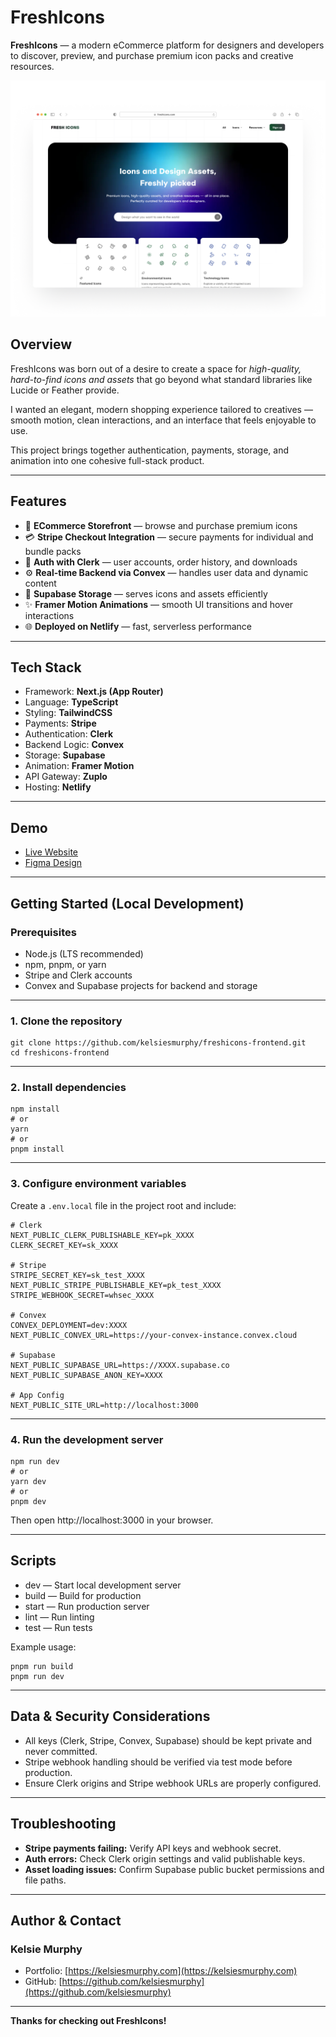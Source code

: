 # FreshIcons

**FreshIcons** — a modern eCommerce platform for designers and developers to discover, preview, and purchase premium icon packs and creative resources.

![FreshIcons demo screenshot](./apps/web/public/freshicons.png)

## Overview

FreshIcons was born out of a desire to create a space for *high-quality, hard-to-find icons and assets* that go beyond what standard libraries like Lucide or Feather provide.  

I wanted an elegant, modern shopping experience tailored to creatives — smooth motion, clean interactions, and an interface that feels enjoyable to use.  

This project brings together authentication, payments, storage, and animation into one cohesive full-stack product.

---

## Features

- 🛒 **ECommerce Storefront** — browse and purchase premium icons  
- 💳 **Stripe Checkout Integration** — secure payments for individual and bundle packs  
- 👤 **Auth with Clerk** — user accounts, order history, and downloads  
- ⚙️ **Real-time Backend via Convex** — handles user data and dynamic content  
- 💾 **Supabase Storage** — serves icons and assets efficiently  
- ✨ **Framer Motion Animations** — smooth UI transitions and hover interactions  
- 🌐 **Deployed on Netlify** — fast, serverless performance  

---

## Tech Stack

- Framework: **Next.js (App Router)**  
- Language: **TypeScript**  
- Styling: **TailwindCSS**  
- Payments: **Stripe**  
- Authentication: **Clerk**  
- Backend Logic: **Convex**  
- Storage: **Supabase**  
- Animation: **Framer Motion**  
- API Gateway: **Zuplo**  
- Hosting: **Netlify**

---

## Demo

- [Live Website](https://freshicons.co/)  
- [Figma Design](https://www.figma.com/design/MgHBK93S8sjHlEohegWvHZ/%E2%AD%90%EF%B8%8F-FreshIcons---Kelsie-Murphy-s-Portfolio)

---

## Getting Started (Local Development)

### Prerequisites

- Node.js (LTS recommended)  
- npm, pnpm, or yarn  
- Stripe and Clerk accounts  
- Convex and Supabase projects for backend and storage  

---

### 1. Clone the repository

    git clone https://github.com/kelsiesmurphy/freshicons-frontend.git  
    cd freshicons-frontend

---

### 2. Install dependencies

    npm install  
    # or  
    yarn  
    # or  
    pnpm install

---

### 3. Configure environment variables

Create a `.env.local` file in the project root and include:

    # Clerk
    NEXT_PUBLIC_CLERK_PUBLISHABLE_KEY=pk_XXXX
    CLERK_SECRET_KEY=sk_XXXX

    # Stripe
    STRIPE_SECRET_KEY=sk_test_XXXX
    NEXT_PUBLIC_STRIPE_PUBLISHABLE_KEY=pk_test_XXXX
    STRIPE_WEBHOOK_SECRET=whsec_XXXX

    # Convex
    CONVEX_DEPLOYMENT=dev:XXXX
    NEXT_PUBLIC_CONVEX_URL=https://your-convex-instance.convex.cloud

    # Supabase
    NEXT_PUBLIC_SUPABASE_URL=https://XXXX.supabase.co
    NEXT_PUBLIC_SUPABASE_ANON_KEY=XXXX

    # App Config
    NEXT_PUBLIC_SITE_URL=http://localhost:3000

---

### 4. Run the development server

    npm run dev  
    # or  
    yarn dev  
    # or  
    pnpm dev

Then open http://localhost:3000 in your browser.

---

## Scripts

- dev — Start local development server  
- build — Build for production  
- start — Run production server  
- lint — Run linting  
- test — Run tests  

Example usage:

    pnpm run build  
    pnpm run dev

---

## Data & Security Considerations

- All keys (Clerk, Stripe, Convex, Supabase) should be kept private and never committed.  
- Stripe webhook handling should be verified via test mode before production.  
- Ensure Clerk origins and Stripe webhook URLs are properly configured.  

---

## Troubleshooting

- **Stripe payments failing:** Verify API keys and webhook secret.  
- **Auth errors:** Check Clerk origin settings and valid publishable keys.  
- **Asset loading issues:** Confirm Supabase public bucket permissions and file paths.  

---

## Author & Contact

### Kelsie Murphy

- Portfolio: [https://kelsiesmurphy.com](https://kelsiesmurphy.com)  
- GitHub: [https://github.com/kelsiesmurphy](https://github.com/kelsiesmurphy)

---

**Thanks for checking out FreshIcons!**
